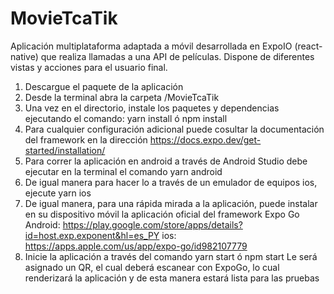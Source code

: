# MovieTcaTik
Aplicación multiplataforma adaptada a móvil desarrollada en ExpoIO (react-native) que realiza llamadas a una API de películas. Dispone de diferentes vistas y acciones para el usuario final.

1. Descargue el paquete de la aplicación
2. Desde la terminal abra la carpeta /MovieTcaTik
3. Una vez en el directorio, instale los paquetes y dependencias ejecutando el comando:
   yarn install ó npm install
4. Para cualquier configuración adicional puede cosultar la documentación del framework en la dirección https://docs.expo.dev/get-started/installation/
5. Para correr la aplicación en android a través de Android Studio debe ejecutar en la terminal el comando
   yarn android
6. De igual manera para hacer lo a través de un emulador de equipos ios, ejecute
   yarn ios
7. De igual manera, para una rápida mirada a la aplicación, puede instalar en su dispositivo móvil la aplicación oficial del framework Expo Go
Android: https://play.google.com/store/apps/details?id=host.exp.exponent&hl=es_PY
ios: https://apps.apple.com/us/app/expo-go/id982107779
8. Inicie la aplicación a través del comando
   yarn start ó npm start
   Le será asignado un QR, el cual deberá escanear con ExpoGo, lo cual renderizará la aplicación y de esta manera estará lista para las pruebas
